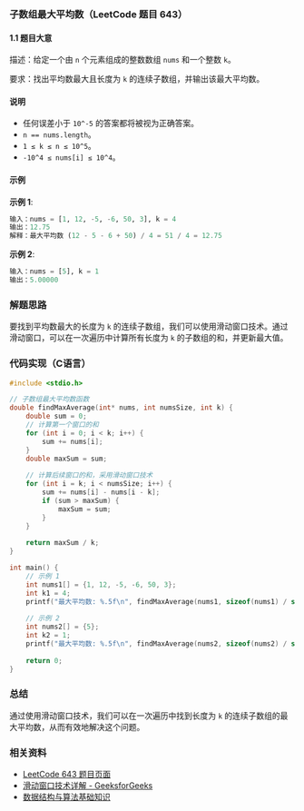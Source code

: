 ### 子数组最大平均数（LeetCode 题目 643）

#### 1.1 题目大意
描述：给定一个由 `n` 个元素组成的整数数组 `nums` 和一个整数 `k`。

要求：找出平均数最大且长度为 `k` 的连续子数组，并输出该最大平均数。

#### 说明
- 任何误差小于 `10^-5` 的答案都将被视为正确答案。
- `n == nums.length`。
- `1 ≤ k ≤ n ≤ 10^5`。
- `-10^4 ≤ nums[i] ≤ 10^4`。

#### 示例
**示例 1**:
```python
输入：nums = [1, 12, -5, -6, 50, 3], k = 4
输出：12.75
解释：最大平均数 (12 - 5 - 6 + 50) / 4 = 51 / 4 = 12.75
```

**示例 2**:
```python
输入：nums = [5], k = 1
输出：5.00000
```

### 解题思路
要找到平均数最大的长度为 `k` 的连续子数组，我们可以使用滑动窗口技术。通过滑动窗口，可以在一次遍历中计算所有长度为 `k` 的子数组的和，并更新最大值。

### 代码实现（C语言）

```c
#include <stdio.h>

// 子数组最大平均数函数
double findMaxAverage(int* nums, int numsSize, int k) {
    double sum = 0;
    // 计算第一个窗口的和
    for (int i = 0; i < k; i++) {
        sum += nums[i];
    }
    double maxSum = sum;
    
    // 计算后续窗口的和，采用滑动窗口技术
    for (int i = k; i < numsSize; i++) {
        sum += nums[i] - nums[i - k];
        if (sum > maxSum) {
            maxSum = sum;
        }
    }
    
    return maxSum / k;
}

int main() {
    // 示例 1
    int nums1[] = {1, 12, -5, -6, 50, 3};
    int k1 = 4;
    printf("最大平均数: %.5f\n", findMaxAverage(nums1, sizeof(nums1) / sizeof(nums1[0]), k1));
    
    // 示例 2
    int nums2[] = {5};
    int k2 = 1;
    printf("最大平均数: %.5f\n", findMaxAverage(nums2, sizeof(nums2) / sizeof(nums2[0]), k2));
    
    return 0;
}
```

### 总结
通过使用滑动窗口技术，我们可以在一次遍历中找到长度为 `k` 的连续子数组的最大平均数，从而有效地解决这个问题。

### 相关资料
- [LeetCode 643 题目页面](https://leetcode.com/problems/maximum-average-subarray-i/)
- [滑动窗口技术详解 - GeeksforGeeks](https://www.geeksforgeeks.org/window-sliding-technique/)
- [数据结构与算法基础知识](https://www.coursera.org/learn/data-structures)